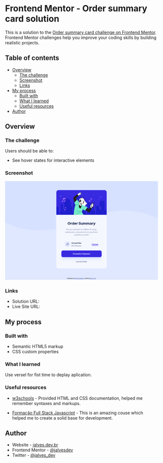 # Frontend Mentor - Order summary card solution

This is a solution to the [Order summary card challenge on Frontend Mentor](https://www.frontendmentor.io/challenges/order-summary-component-QlPmajDUj). Frontend Mentor challenges help you improve your coding skills by building realistic projects. 

## Table of contents

- [Overview](#overview)
  - [The challenge](#the-challenge)
  - [Screenshot](#screenshot)
  - [Links](#links)
- [My process](#my-process)
  - [Built with](#built-with)
  - [What I learned](#what-i-learned)
  - [Useful resources](#useful-resources)
- [Author](#author)

## Overview

### The challenge

Users should be able to:

- See hover states for interactive elements

### Screenshot

![](./screenshot.png)

### Links

- Solution URL: [](https://github.com/jalvesdev/order-summary-component)
- Live Site URL: [](https://order-summary-component-gamma-nine.vercel.app/)

## My process

### Built with

- Semantic HTML5 markup
- CSS custom properties

### What I learned

Use versel for fist time to deplay aplication.


### Useful resources

- [w3schools](https://www.w3schools.com/) - Provided HTML and CSS documentation, helped me remember syntaxes and markups.

- [Formação Full Stack Javascript](https://go.hotmart.com/N73932472N) - This is an amazing couse which helped me to create a solid base for development.

## Author

- Website - [jalves.dev.br](http://jalves.dev.br/)
- Frontend Mentor - [@jalvesdev](https://www.frontendmentor.io/profile/jalvesdev)
- Twitter - [@jalves_dev](https://twitter.com/jalves_dev)